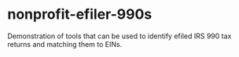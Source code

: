 # nonprofit-efiler-990s
Demonstration of tools that can be used to identify efiled IRS 990 tax returns and matching them to EINs.
